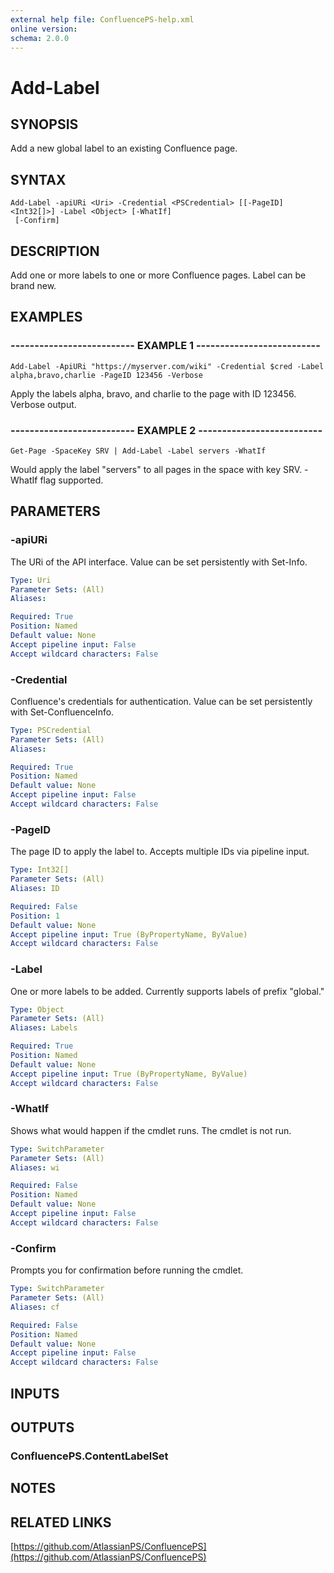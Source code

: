 ```yaml
---
external help file: ConfluencePS-help.xml
online version:
schema: 2.0.0
---
```


# Add-Label

## SYNOPSIS
Add a new global label to an existing Confluence page.

## SYNTAX

```
Add-Label -apiURi <Uri> -Credential <PSCredential> [[-PageID] <Int32[]>] -Label <Object> [-WhatIf]
 [-Confirm]
```

## DESCRIPTION
Add one or more labels to one or more Confluence pages.
Label can be brand new.

## EXAMPLES

### -------------------------- EXAMPLE 1 --------------------------
```
Add-Label -ApiURi "https://myserver.com/wiki" -Credential $cred -Label alpha,bravo,charlie -PageID 123456 -Verbose
```

Apply the labels alpha, bravo, and charlie to the page with ID 123456.
Verbose output.

### -------------------------- EXAMPLE 2 --------------------------
```
Get-Page -SpaceKey SRV | Add-Label -Label servers -WhatIf
```

Would apply the label "servers" to all pages in the space with key SRV.
-WhatIf flag supported.

## PARAMETERS

### -apiURi
The URi of the API interface.
Value can be set persistently with Set-Info.

```yaml
Type: Uri
Parameter Sets: (All)
Aliases:

Required: True
Position: Named
Default value: None
Accept pipeline input: False
Accept wildcard characters: False
```

### -Credential
Confluence's credentials for authentication.
Value can be set persistently with Set-ConfluenceInfo.

```yaml
Type: PSCredential
Parameter Sets: (All)
Aliases:

Required: True
Position: Named
Default value: None
Accept pipeline input: False
Accept wildcard characters: False
```

### -PageID
The page ID to apply the label to.
Accepts multiple IDs via pipeline input.

```yaml
Type: Int32[]
Parameter Sets: (All)
Aliases: ID

Required: False
Position: 1
Default value: None
Accept pipeline input: True (ByPropertyName, ByValue)
Accept wildcard characters: False
```

### -Label
One or more labels to be added.
Currently supports labels of prefix "global."

```yaml
Type: Object
Parameter Sets: (All)
Aliases: Labels

Required: True
Position: Named
Default value: None
Accept pipeline input: True (ByPropertyName, ByValue)
Accept wildcard characters: False
```

### -WhatIf
Shows what would happen if the cmdlet runs.
The cmdlet is not run.

```yaml
Type: SwitchParameter
Parameter Sets: (All)
Aliases: wi

Required: False
Position: Named
Default value: None
Accept pipeline input: False
Accept wildcard characters: False
```

### -Confirm
Prompts you for confirmation before running the cmdlet.

```yaml
Type: SwitchParameter
Parameter Sets: (All)
Aliases: cf

Required: False
Position: Named
Default value: None
Accept pipeline input: False
Accept wildcard characters: False
```

## INPUTS

## OUTPUTS

### ConfluencePS.ContentLabelSet

## NOTES

## RELATED LINKS

[https://github.com/AtlassianPS/ConfluencePS](https://github.com/AtlassianPS/ConfluencePS)

